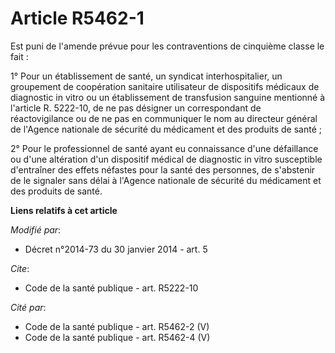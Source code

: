 # Article R5462-1

Est puni de l'amende prévue pour les contraventions de cinquième classe le fait : 

1° Pour un établissement de santé, un syndicat interhospitalier, un groupement de coopération sanitaire utilisateur de
dispositifs médicaux de diagnostic in vitro ou un établissement de transfusion sanguine mentionné à l'article R. 5222-10, de
ne pas désigner un correspondant de réactovigilance ou de ne pas en communiquer le nom au directeur général de l'Agence
nationale de sécurité du médicament et des produits de santé ; 

2° Pour le professionnel de santé ayant eu connaissance d'une défaillance ou d'une altération d'un dispositif médical de
diagnostic in vitro susceptible d'entraîner des effets néfastes pour la santé des personnes, de s'abstenir de le signaler
sans délai à l'Agence nationale de sécurité du médicament et des produits de santé.

**Liens relatifs à cet article**

_Modifié par_:

  - Décret n°2014-73 du 30 janvier 2014 - art. 5

_Cite_:

  - Code de la santé publique - art. R5222-10

_Cité par_:

  - Code de la santé publique - art. R5462-2 (V)
  - Code de la santé publique - art. R5462-4 (V)
